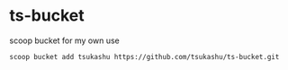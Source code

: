 # ts-bucket
scoop bucket for my own use

```
scoop bucket add tsukashu https://github.com/tsukashu/ts-bucket.git
```
